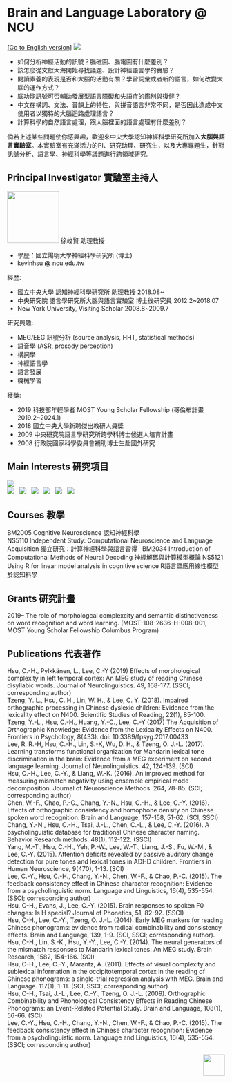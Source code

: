 # Brain and Language Laboratory @ NCU
<a href="https://deltaphase.github.io/Brain-and-Language-Lab-Eng/" title="Go to English version">[Go to English version]</a>
![](./IMG_1920_long.jpg)  &nbsp;
- 如何分析神經活動的訊號？腦磁圖、腦電圖有什麼差別？
- 該怎麼從文獻大海開始尋找議題、設計神經語言學的實驗？
- 閱讀素養的表現是否和大腦的活動有關？學習詞彙或者新的語言，如何改變大腦的運作方式？
- 腦功能訊號可否輔助發展型語言障礙和失語症的鑑別與復健？
- 中文在構詞、文法、音韻上的特性，與拼音語言非常不同，是否因此造成中文使用者以獨特的大腦迴路處理語言？
- 計算科學的自然語言處理，跟大腦裡面的語言處理有什麼差別？  &nbsp;

倘若上述某些問題使你感興趣，歡迎來中央大學認知神經科學研究所加入**大腦與語言實驗室**。本實驗室有充滿活力的PI、研究助理、研究生，以及大專專題生，針對訊號分析、語言學、神經科學等議題進行跨領域研究。  &nbsp;

## Principal Investigator 實驗室主持人
<img src="./B27_PI.png" width="120">  
徐峻賢 助理教授  
  
- 學歷：國立陽明大學神經科學研究所 (博士)  
- kevinhsu  **@**  ncu.edu.tw  &nbsp;
  
經歷:  

- 國立中央大學 認知神經科學研究所 助理教授 2018.08~  
- 中央研究院 語言學研究所大腦與語言實驗室 博士後研究員 2012.2~2018.07  
- New York University, Visiting Scholar 2008.8~2009.7  &nbsp;

研究興趣:  
  
- MEG/EEG 訊號分析 (source analysis, HHT, statistical methods)  
- 語音學 (ASR, prosody perception)  
- 構詞學  
- 神經語言學  
- 語言發展  
- 機械學習  &nbsp;
  
獲獎:  
  
- 2019 科技部年輕學者 MOST Young Scholar Fellowship (哥倫布計畫2019.2~2024.1)  
- 2018 國立中央大學新聘傑出教研人員獎  
- 2009 中央研究院語言學研究所跨學科博士候選人培育計畫  
- 2008 行政院國家科學委員會補助博士生赴國外研究  &nbsp;
  
## Main Interests 研究項目  
![](./20181105_github001.png)  
![](./20181105_github002.png)  &nbsp;
![](./20181105_github003.png)  &nbsp;
![](./20181105_github004.png)  &nbsp;
![](./20181105_github005.png)  &nbsp;
![](./20181105_github006.png)  &nbsp;
![](./20181105_github007.png)  &nbsp;

## Courses 教學  
BM2005 Cognitive Neuroscience 認知神經科學  
NS5110 Independent Study: Computational Neuroscience and Language Acquisition 獨立研究：計算神經科學與語言習得  &nbsp;
BM2034 Introduction of Computational Methods of Neural Decoding 神經解碼與計算模型概論
NS5121 Using R for linear model analysis in cognitive science R語言暨應用線性模型於認知科學

## Grants 研究計畫  
2019– The role of morphologcal complexcity and semantic distinctiveness on word recognition and word learning. (MOST-108-2636-H-008-001, MOST Young Scholar Fellowship Columbus Program) 

## Publications 代表著作  
Hsu, C.-H., Pylkkänen, L., Lee, C.-Y (2019) Effects of morphological complexity in left temporal cortex: An MEG study of reading Chinese disyllabic words. Journal of Neurolinguistics. 49, 168-177. (SSCI; corresponding author)  
Tzeng, Y. L., Hsu, C. H., Lin, W. H., & Lee, C. Y. (2018). Impaired orthographic processing in Chinese dyslexic children: Evidence from the lexicality effect on N400. Scientific Studies of Reading, 22(1), 85-100.  
Tzeng, Y.-L., Hsu, C.-H., Huang, Y.-C., Lee, C.-Y (2017) The Acquisition of Orthographic Knowledge: Evidence from the Lexicality Effects on N400. Frontiers in Psychology, 8(433). doi: 10.3389/fpsyg.2017.00433  
Lee, R. R.-H, Hsu, C.-H., Lin, S.-K, Wu, D. H., & Tzeng, O. J.-L. (2017). Learning transforms functional organization for Mandarin lexical tone discrimination in the brain: Evidence from a MEG experiment on second language learning. Journal of Neurolinguistics. 42, 124-139. (SCI)  
Hsu, C.-H., Lee, C.-Y., & Liang, W.-K. (2016). An improved method for measuring mismatch negativity using ensemble empirical mode decomposition. Journal of Neuroscience Methods. 264, 78-85. (SCI; corresponding author)  
Chen, W.-F., Chao, P.-C., Chang, Y.-N., Hsu, C.-H., & Lee, C.-Y. (2016). Effects of orthographic consistency and homophone density on Chinese spoken word recognition. Brain and Language, 157-158, 51-62. (SCI, SSCI)  
Chang, Y.-N., Hsu, C.-H., Tsai, J.-L., Chen, C.-L., & Lee, C.-Y. (2016). A psycholinguistic database for traditional Chinese character naming. Behavior Research methods. 48(1), 112-122. (SSCI)  
Yang, M.-T., Hsu, C.-H., Yeh, P.-W., Lee, W.-T., Liang, J.-S., Fu, W.-M., & Lee, C.-Y. (2015). Attention deficits revealed by passive auditory change detection for pure tones and lexical tones in ADHD children. Frontiers in Human Neuroscience, 9(470), 1-13. (SCI)  
Lee, C.-Y., Hsu, C.-H., Chang, Y.-N., Chen, W.-F., & Chao, P.-C. (2015). The feedback consistency effect in Chinese character recognition: Evidence from a psycholinguistic norm. Language and Linguistics, 16(4), 535-554. (SSCI; corresponding author)  
Hsu, C-H., Evans, J., Lee, C.-Y. (2015). Brain responses to spoken F0 changes: Is H special? Journal of Phonetics, 51, 82-92. (SSCI)  
Hsu, C-H., Lee, C.-Y., Tzeng, O. J.-L. (2014). Early MEG markers for reading Chinese phonograms: evidence from radical combinability and consistency effects. Brain and Language, 139, 1-9. (SCI, SSCI; corresponding author).  
Hsu, C-H., Lin, S.-K., Hsu, Y.-Y., Lee, C.-Y. (2014). The neural generators of the mismatch responses to Mandarin lexical tones: An MEG study. Brain Research, 1582, 154-166. (SCI)  
Hsu, C-H., Lee, C.-Y., Marantz, A. (2011). Effects of visual complexity and sublexical information in the occipitotemporal cortex in the reading of Chinese phonograms: a single-trial regression analysis with MEG. Brain and Language. 117(1), 1-11. (SCI, SSCI; corresponding author)  
Hsu, C-H., Tsai, J.-L., Lee, C.-Y., Tzeng, O. J.-L. (2009). Orthographic Combinability and Phonological Consistency Effects in Reading Chinese Phonograms: an Event-Related Potential Study. Brain and Language, 108(1), 56-66. (SCI)  
Lee, C.-Y., Hsu, C.-H., Chang, Y.-N., Chen, W.-F., & Chao, P.-C. (2015). The feedback consistency effect in Chinese character recognition: Evidence from a psycholinguistic norm. Language and Linguistics, 16(4), 535-554. (SSCI; corresponding author)  &nbsp;  

<img align="right" src="./ncu_logo.png" height="50">  &nbsp;
